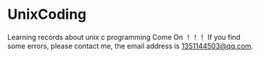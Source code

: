 # UnixCoding
Learning records about unix c programming
Come On ！！！
If you find some errors, please contact me, the email address is 1351144503@qq.com.

